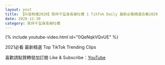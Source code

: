 ```yaml
---
layout: post
title: 【抖音熱搜2020】易烊千玺身高被吐槽 1 TikTok Daily 最新必看精選合集2020 12 30
date: 2020-12-30
category: 易烊千玺身高被吐槽
---
```


{% include youtube-video.html id="0QeNqkVQvUE" %}

2021必看 最新精選 Top TikTok Trending Clips

喜歡請點贊轉發加訂閱 Like & Subscribe：[YouTube](https://www.youtube.com/channel/UCAoR7VcanIPd04uEq_GIylA/videos)

